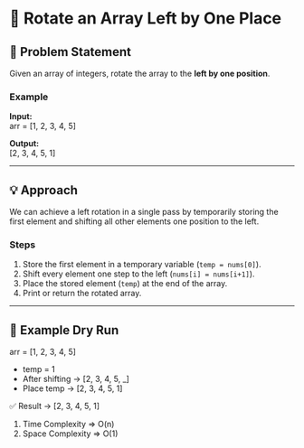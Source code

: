 # 🔄 Rotate an Array Left by One Place

## 📘 Problem Statement
Given an array of integers, rotate the array to the **left by one position**.

### Example
**Input:**  
arr = [1, 2, 3, 4, 5]  

**Output:**  
[2, 3, 4, 5, 1]

---

## 💡 Approach
We can achieve a left rotation in a single pass by temporarily storing the first element and shifting all other elements one position to the left.

### Steps
1. Store the first element in a temporary variable (`temp = nums[0]`).  
2. Shift every element one step to the left (`nums[i] = nums[i+1]`).  
3. Place the stored element (`temp`) at the end of the array.  
4. Print or return the rotated array.

---

## 🧠 Example Dry Run
arr = [1, 2, 3, 4, 5]  
- temp = 1  
- After shifting → [2, 3, 4, 5, _]  
- Place temp → [2, 3, 4, 5, 1]  

✅ Result → [2, 3, 4, 5, 1]


1. Time Complexity => O(n)
2. Space Complexity => O(1)
